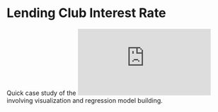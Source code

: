 # Lending Club Interest Rate

Quick case study of the ![Lending Club Loan Data](https://www.openintro.org/data/index.php?data=loans_full_schema) involving visualization and regression model building.
